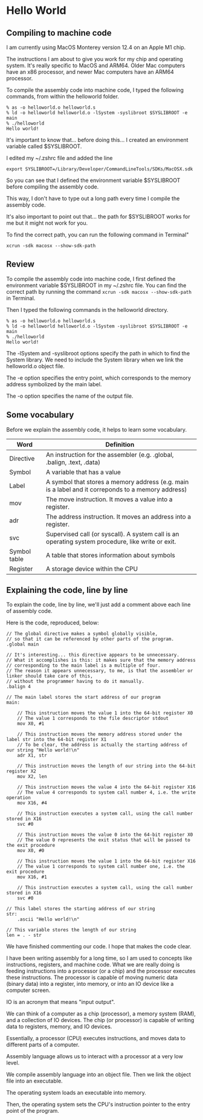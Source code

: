 # Hello World

## Compiling to machine code

I am currently using MacOS Monterey version 12.4 on an Apple M1 chip.

The instructions I am about to give you work for my chip and operating system. It's really specific to MacOS and ARM64. Older Mac computers have an x86 processor, and newer Mac computers have an ARM64 processor.

To compile the assembly code into machine code, I typed the following commands, from within the helloworld folder.

    % as -o helloworld.o helloworld.s
    % ld -o helloworld helloworld.o -lSystem -syslibroot $SYSLIBROOT -e main
    % ./helloworld
    Hello world!

It's important to know that... before doing this... I created an environment variable called $SYSLIBROOT.

I edited my ~/.zshrc file and added the line

    export SYSLIBROOT=/Library/Developer/CommandLineTools/SDKs/MacOSX.sdk

So you can see that I defined the environment variable $SYSLIBROOT before compiling the assembly code.

This way, I don't have to type out a long path every time I compile the assembly code.

It's also important to point out that... the path for $SYSLIBROOT works for me but it might not work for you.

To find the correct path, you can run the following command in Terminal"

    xcrun -sdk macosx --show-sdk-path

## Review

To compile the assembly code into machine code, I first defined the environment variable $SYSLIBROOT in my ~/.zshrc file. You can find the correct path by running the command `xcrun -sdk macosx --show-sdk-path` in Terminal.

Then I typed the following commands in the helloworld directory.

    % as -o helloworld.o helloworld.s
    % ld -o helloworld helloworld.o -lSystem -syslibroot $SYSLIBROOT -e main
    % ./helloworld
    Hello world!

The -lSystem and -syslibroot options specify the path in which to find the System library. We need to include the System library when we link the helloworld.o object file.

The -e option specifies the entry point, which corresponds to the memory address symbolized by the main label.

The -o option specifies the name of the output file.

## Some vocabulary

Before we explain the assembly code, it helps to learn some vocabulary.

Word | Definition
---- | ----------
Directive | An instruction for the assembler (e.g. .global, .balign, .text, .data)
Symbol | A variable that has a value
Label | A symbol that stores a memory address (e.g. main is a label and it correponds to a memory address)
mov | The move instruction. It moves a value into a register.
adr | The address instruction. It moves an address into a register.
svc | Supervised call (or syscall). A system call is an operating system procedure, like write or exit.
Symbol table | A table that stores information about symbols
Register | A storage device within the CPU

## Explaining the code, line by line

To explain the code, line by line, we'll just add a comment above each line of assembly code.

Here is the code, reproduced, below:

    // The global directive makes a symbol globally visible,
    // so that it can be referenced by other parts of the program.
    .global main

    // It's interesting... this directive appears to be unnecessary.
    // What it accomplishes is this: it makes sure that the memory address
    // corresponding to the main label is a multiple of four.
    // The reason it appears unnecessary, to me, is that the assembler or linker should take care of this,
    // without the programmer having to do it manually.
    .balign 4

    // The main label stores the start address of our program
    main:
        
        // This instruction moves the value 1 into the 64-bit register X0
        // The value 1 corresponds to the file descriptor stdout
        mov X0, #1

        // This instruction moves the memory address stored under the label str into the 64-bit register X1
        // To be clear, the address is actually the starting address of our string "Hello world!\n"
        adr X1, str

        // This instruction moves the length of our string into the 64-bit register X2
        mov X2, len

        // This instruction moves the value 4 into the 64-bit register X16
        // The value 4 corresponds to system call number 4, i.e. the write operation
        mov X16, #4

        // This instruction executes a system call, using the call number stored in X16
        svc #0

        // This instruction moves the value 0 into the 64-bit register X0
        // The value 0 represents the exit status that will be passed to the exit procedure
        mov X0, #0

        // This instruction moves the value 1 into the 64-bit register X16
        // The value 1 corresponds to system call number one, i.e. the exit procedure
        mov X16, #1

        // This instruction executes a system call, using the call number stored in X16
        svc #0

    // This label stores the starting address of our string
    str: 
        .ascii "Hello world!\n"

    // This variable stores the length of our string
    len = . - str

We have finished commenting our code. I hope that makes the code clear.

I have been writing assembly for a long time, so I am used to concepts like instructions, registers, and machine code. What we are really doing is feeding instructions into a processor (or a chip) and the processor executes these instructions. The processor is capable of moving numeric data (binary data) into a register, into memory, or into an IO device like a computer screen.

IO is an acronym that means "input output".

We can think of a computer as a chip (processor), a memory system (RAM), and a collection of IO devices. The chip (or processor) is capable of writing data to registers, memory, and IO devices.

Essentially, a processor (CPU) executes instructions, and moves data to different parts of a computer.

Assembly language allows us to interact with a processor at a very low level.

We compile assembly language into an object file. Then we link the object file into an executable.

The operating system loads an executable into memory.

Then, the operating system sets the CPU's instruction pointer to the entry point of the program.
